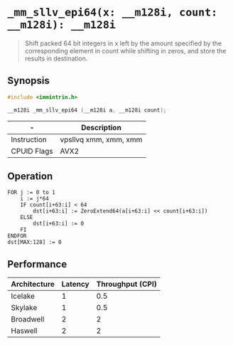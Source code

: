 `_mm_sllv_epi64(x: __m128i, count: __m128i): __m128i`
=====================================================

> Shift packed 64 bit integers in x left by the amount specified by the corresponding element in count while shifting in zeros, and store the results in destination.

## Synopsis

```c
#include <immintrin.h>

__m128i _mm_sllv_epi64 (__m128i a, __m128i count);
```

| -           | Description           |
| ----------- | --------------------- |
| Instruction | vpsllvq xmm, xmm, xmm |
| CPUID Flags | AVX2                  |

## Operation

```
FOR j := 0 to 1
	i := j*64
	IF count[i+63:i] < 64
		dst[i+63:i] := ZeroExtend64(a[i+63:i] << count[i+63:i])
	ELSE
		dst[i+63:i] := 0
	FI
ENDFOR
dst[MAX:128] := 0
```

## Performance

| Architecture | Latency | Throughput (CPI) |
| ------------ | ------- | ---------------- |
| Icelake      | 1       | 0.5              |
| Skylake      | 1       | 0.5              |
| Broadwell    | 2       | 2                |
| Haswell      | 2       | 2                |
